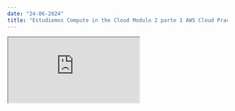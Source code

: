 ```yaml
---
date: "24-06-2024"
title: "Estudiemos Compute in the Cloud Modulo 2 parte 1 AWS Cloud Practitioner Essentials"
---
```

<iframe src="https://www.youtube.com/embed/0DarreOSYvI" allowfullscreen></iframe>

